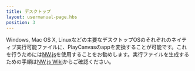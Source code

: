 ```yaml
---
title: デスクトップ
layout: usermanual-page.hbs
position: 3
---
```


Windows, Mac OS X, Linuxなどの主要なデスクトップOSのそれぞれのネイティブ実行可能ファイルに、PlayCanvasのappを変換することが可能です。これを行うためには[NW.js][1]を使用することをお勧めします。実行ファイルを生成するための手順は[NW.js Wiki][2]からご確認ください。

[1]: https://nwjs.io/
[2]: https://github.com/nwjs/nw.js/wiki/How-to-package-and-distribute-your-apps

